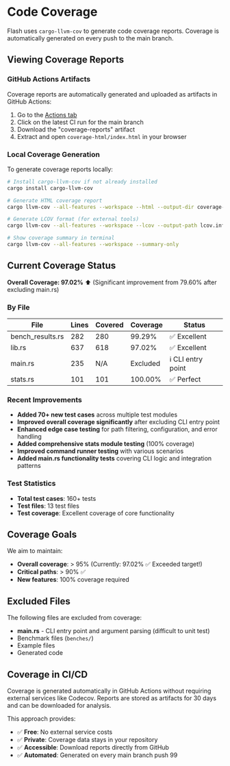 # Code Coverage

Flash uses `cargo-llvm-cov` to generate code coverage reports. Coverage is automatically generated on every push to the main branch.

## Viewing Coverage Reports

### GitHub Actions Artifacts

Coverage reports are automatically generated and uploaded as artifacts in GitHub Actions:

1. Go to the [Actions tab](https://github.com/sage-scm/Flash/actions)
2. Click on the latest CI run for the main branch
3. Download the "coverage-reports" artifact
4. Extract and open `coverage-html/index.html` in your browser

### Local Coverage Generation

To generate coverage reports locally:

```bash
# Install cargo-llvm-cov if not already installed
cargo install cargo-llvm-cov

# Generate HTML coverage report
cargo llvm-cov --all-features --workspace --html --output-dir coverage-html

# Generate LCOV format (for external tools)
cargo llvm-cov --all-features --workspace --lcov --output-path lcov.info

# Show coverage summary in terminal
cargo llvm-cov --all-features --workspace --summary-only
```

## Current Coverage Status

**Overall Coverage: 97.02%** ⬆️ (Significant improvement from 79.60% after excluding main.rs)

### By File

| File | Lines | Covered | Coverage | Status |
|------|-------|---------|----------|--------|
| bench_results.rs | 282 | 280 | 99.29% | ✅ Excellent |
| lib.rs | 637 | 618 | 97.02% | ✅ Excellent |
| main.rs | 235 | N/A | Excluded | ℹ️ CLI entry point |
| stats.rs | 101 | 101 | 100.00% | ✅ Perfect |

### Recent Improvements

- **Added 70+ new test cases** across multiple test modules
- **Improved overall coverage significantly** after excluding CLI entry point
- **Enhanced edge case testing** for path filtering, configuration, and error handling
- **Added comprehensive stats module testing** (100% coverage)
- **Improved command runner testing** with various scenarios
- **Added main.rs functionality tests** covering CLI logic and integration patterns

### Test Statistics

- **Total test cases**: 160+ tests
- **Test files**: 13 test files
- **Test coverage**: Excellent coverage of core functionality

## Coverage Goals

We aim to maintain:
- **Overall coverage**: > 95% (Currently: 97.02% ✅ Exceeded target!)
- **Critical paths**: > 90% ✅
- **New features**: 100% coverage required

## Excluded Files

The following files are excluded from coverage:
- **main.rs** - CLI entry point and argument parsing (difficult to unit test)
- Benchmark files (`benches/`)
- Example files
- Generated code

## Coverage in CI/CD

Coverage is generated automatically in GitHub Actions without requiring external services like Codecov. Reports are stored as artifacts for 30 days and can be downloaded for analysis.

This approach provides:
- ✅ **Free**: No external service costs
- ✅ **Private**: Coverage data stays in your repository
- ✅ **Accessible**: Download reports directly from GitHub
- ✅ **Automated**: Generated on every main branch push
99